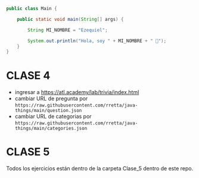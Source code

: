 ```java
public class Main {

    public static void main(String[] args) {

        String MI_NOMBRE = "Ezequiel";

        System.out.println("Hola, soy " + MI_NOMBRE + " 🚀");
    }
}
```


# CLASE 4
 - ingresar a https://atl.academy/lab/trivia/index.html
 - cambiar URL de pregunta por `https://raw.githubusercontent.com/rretta/java-things/main/question.json`
 - cambiar URL de categorias por `https://raw.githubusercontent.com/rretta/java-things/main/categories.json`

# CLASE 5 
  Todos los ejercicios están dentro de la carpeta Clase_5 dentro de este repo.
